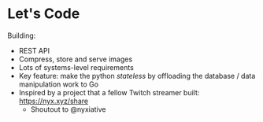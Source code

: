 # Let's Code

<aside class="notes">

Building:

- REST API
- Compress, store and serve images
- Lots of systems-level requirements
- Key feature: make the python _stateless_ by offloading the database / data manipulation work to Go
- Inspired by a project that a fellow Twitch streamer built: https://nyx.xyz/share
  - Shoutout to @nyxiative


</aside>
